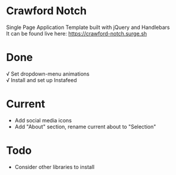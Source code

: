 # Crawford Notch
Single Page Application Template built with jQuery and Handlebars <br />
It can be found live here: https://crawford-notch.surge.sh

# Done
√ Set dropdown-menu animations <br />
√ Install and set up Instafeed <br />
# Current
- Add social media icons
- Add "About" section, rename current about to "Selection"

# Todo
- Consider other libraries to install
